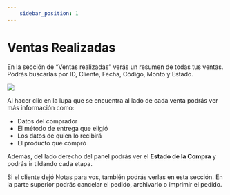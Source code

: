 ```yaml
---
    sidebar_position: 1
---
```


# Ventas Realizadas

En la sección de “Ventas realizadas” verás un resumen de todas tus ventas. Podrás buscarlas por ID, Cliente, Fecha, Código, Monto y Estado. 

![](/Fotos/Ventas/Ventas1.jpg)

Al hacer clic en la lupa que se encuentra al lado de cada venta podrás ver más información como:
- Datos del comprador
- El método de entrega que eligió
- Los datos de quien lo recibirá
- El producto que compró 

Además, del lado derecho del panel podrás ver el **Estado de la Compra** y podrás ir tildando cada etapa. 

Si el cliente dejó Notas para vos, también podrás verlas en esta sección. 
En la parte superior podrás cancelar el pedido, archivarlo o imprimir el pedido. 